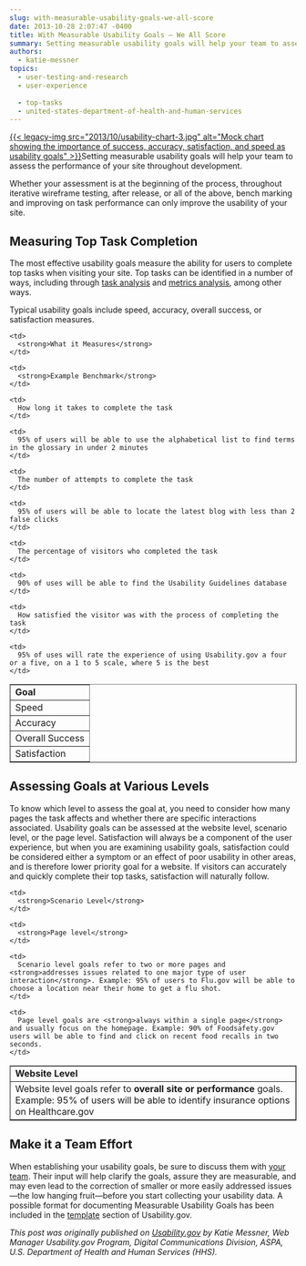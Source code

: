 ```yaml
---
slug: with-measurable-usability-goals-we-all-score
date: 2013-10-28 2:07:47 -0400
title: With Measurable Usability Goals – We All Score
summary: Setting measurable usability goals will help your team to assess the performance of your site throughout development. Whether your assessment is at the beginning of the process, throughout iterative wireframe testing, after release, or all of the above,
authors:
  - katie-messner
topics:
  - user-testing-and-research
  - user-experience
  
  - top-tasks
  - united-states-department-of-health-and-human-services
---
```


[{{< legacy-img src="2013/10/usability-chart-3.jpg" alt="Mock chart showing the importance of success, accuracy, satisfaction, and speed as usability goals" >}}](https://s3.amazonaws.com/digitalgov/_legacy-img/2013/10/usability-chart-3.jpg)Setting measurable usability goals will help your team to assess the performance of your site throughout development.

Whether your assessment is at the beginning of the process, throughout iterative wireframe testing, after release, or all of the above, bench marking and improving on task performance can only improve the usability of your site.

## Measuring Top Task Completion

The most effective usability goals measure the ability for users to complete top tasks when visiting your site. Top tasks can be identified in a number of ways, including through [task analysis](http://www.usability.gov/how-to-and-tools/methods/task-analysis.html) and [metrics analysis](http://www.usability.gov/what-and-why/web-analytics.html), among other ways.

Typical usability goals include speed, accuracy, overall success, or satisfaction measures.<span style="line-height: 1.5em;"> </span>

<table border="1" cellspacing="1" cellpadding="5">
  <tr>
    <td>
      <strong>Goal</strong>
    </td>
    
    <td>
      <strong>What it Measures</strong>
    </td>
    
    <td>
      <strong>Example Benchmark</strong>
    </td>
  </tr>
  
  <tr>
    <td>
      Speed
    </td>
    
    <td>
      How long it takes to complete the task
    </td>
    
    <td>
      95% of users will be able to use the alphabetical list to find terms in the glossary in under 2 minutes
    </td>
  </tr>
  
  <tr>
    <td>
      Accuracy
    </td>
    
    <td>
      The number of attempts to complete the task
    </td>
    
    <td>
      95% of users will be able to locate the latest blog with less than 2 false clicks
    </td>
  </tr>
  
  <tr>
    <td>
      Overall Success
    </td>
    
    <td>
      The percentage of visitors who completed the task
    </td>
    
    <td>
      90% of uses will be able to find the Usability Guidelines database
    </td>
  </tr>
  
  <tr>
    <td>
      Satisfaction
    </td>
    
    <td>
      How satisfied the visitor was with the process of completing the task
    </td>
    
    <td>
      95% of uses will rate the experience of using Usability.gov a four or a five, on a 1 to 5 scale, where 5 is the best
    </td>
  </tr>
</table>

## Assessing Goals at Various Levels

To know which level to assess the goal at, you need to consider how many pages the task affects and whether there are specific interactions associated. Usability goals can be assessed at the website level, scenario level, or the page level. Satisfaction will always be a component of the user experience, but when you are examining usability goals, satisfaction could be considered either a symptom or an effect of poor usability in other areas, and is therefore lower priority goal for a website. If visitors can accurately and quickly complete their top tasks, satisfaction will naturally follow.

<table border="1" cellspacing="1" cellpadding="5">
  <tr>
    <td>
      <strong>Website Level</strong>
    </td>
    
    <td>
      <strong>Scenario Level</strong>
    </td>
    
    <td>
      <strong>Page level</strong>
    </td>
  </tr>
  
  <tr>
    <td>
      Website level goals refer to <strong>overall site or performance</strong> goals. Example: 95% of users will be able to identify insurance options on Healthcare.gov
    </td>
    
    <td>
      Scenario level goals refer to two or more pages and <strong>addresses issues related to one major type of user interaction</strong>. Example: 95% of users to Flu.gov will be able to choose a location near their home to get a flu shot.
    </td>
    
    <td>
      Page level goals are <strong>always within a single page</strong> and usually focus on the homepage. Example: 90% of Foodsafety.gov users will be able to find and click on recent food recalls in two seconds.
    </td>
  </tr>
</table>

## Make it a Team Effort

When establishing your usability goals, be sure to discuss them with [your team](http://www.usability.gov/how-to-and-tools/methods/project-team.html). Their input will help clarify the goals, assure they are measurable, and may even lead to the correction of smaller or more easily addressed issues—the low hanging fruit—before you start collecting your usability data. A possible format for documenting Measurable Usability Goals has been included in the [template](http://www.usability.gov/how-to-and-tools/resources/templates/measurable-usability-goals-template.html) section of Usability.gov.

_This post was originally published on <a href="http://www.usability.gov/get-involved/blog/2013/09/measurable-usability-goals.html" target="_blank">Usability.gov</a> by Katie Messner, Web Manager Usability.gov Program, Digital Communications Division, ASPA, U.S. Department of Health and Human Services (HHS)._